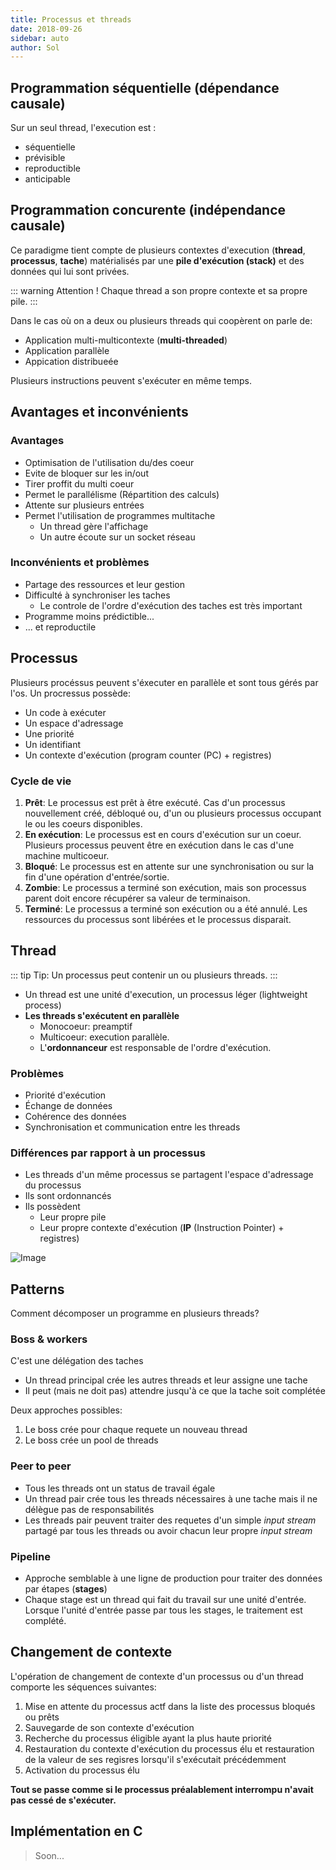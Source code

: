 ```yaml
---
title: Processus et threads
date: 2018-09-26
sidebar: auto
author: Sol
---
```


## Programmation séquentielle (dépendance causale)
Sur un seul thread, l'execution est :
* séquentielle
* prévisible
* reproductible
* anticipable

## Programmation concurente (indépendance causale)
Ce paradigme tient compte de plusieurs contextes d'execution (**thread**, **processus**, **tache**) matérialisés par une **pile d'exécution (stack)** et des données qui lui sont privées.

::: warning Attention !
Chaque thread a son propre contexte et sa propre pile.
:::

Dans le cas où on a deux ou plusieurs threads qui coopèrent on parle de:
* Application multi-multicontexte (**multi-threaded**)
* Application parallèle
* Appication distribueée

Plusieurs instructions peuvent s'exécuter en même temps.

## Avantages et inconvénients

### Avantages
* Optimisation de l'utilisation du/des coeur
* Evite de bloquer sur les in/out
* Tirer proffit du multi coeur
* Permet le parallélisme (Répartition des calculs)
* Attente sur plusieurs entrées
* Permet l'utilisation de programmes multitache
  * Un thread gère l'affichage
  * Un autre écoute sur un socket réseau

### Inconvénients et problèmes
* Partage des ressources et leur gestion
* Difficulté à synchroniser les taches
  * Le controle de l'ordre d'exécution des taches est très important
* Programme moins prédictible...
* ... et reproductile

## Processus 
Plusieurs procéssus peuvent s'éxecuter en parallèle et sont tous gérés par l'os.
Un procressus possède:
* Un code à exécuter
* Un espace d'adressage
* Une priorité
* Un identifiant
* Un contexte d'exécution (program counter (PC) + registres)

### Cycle de vie
1. **Prêt**: Le processus est prêt à être exécuté. Cas d'un processus nouvellement créé, débloqué ou, d'un ou plusieurs processus occupant le ou les coeurs disponibles.
2. **En exécution**: Le processus est en cours d'exécution sur un coeur. Plusieurs processus peuvent être en exécution dans le cas d'une machine multicoeur.
3. **Bloqué**: Le processus est en attente sur une synchronisation ou sur la fin d'une opération d'entrée/sortie.
4. **Zombie**: Le processus a terminé son exécution, mais son processus parent doit encore récupérer sa valeur de terminaison.
5. **Terminé**: Le processus a terminé son exécution ou a été annulé. Les ressources du processus sont libérées et le processus disparait.

## Thread

::: tip Tip:
Un processus peut contenir un ou plusieurs threads.
:::


* Un thread est une unité d'execution, un processus léger (lightweight process)
* **Les threads s'exécutent en parallèle**
  * Monocoeur: <Def def="Donne l'illusion de s'exécuter en parallèle en switchant rapidement d'un thread à l'autre.">preamptif</Def>
  * Multicoeur: execution parallèle.
  * L'**ordonnanceur** est responsable de l'ordre d'exécution.

### Problèmes
* Priorité d'exécution
* Échange de données
* Cohérence des données
* Synchronisation et communication entre les threads

### Différences par rapport à un processus
* Les threads d'un même processus se partagent l'espace d'adressage du processus
* Ils sont <Def def="rythmés par l'ordonnanceur">ordonnancés</Def>
* Ils possèdent
  * Leur propre pile
  * Leur propre contexte d'exécution (**IP** (Instruction Pointer) + registres)
  
![Image](https://i.imgur.com/ZEWury7.png)

## Patterns
Comment décomposer un programme en plusieurs threads?

### Boss & workers
C'est une délégation des taches
* Un thread principal crée les autres threads et leur assigne une tache
* Il peut (mais ne doit pas) attendre jusqu'à ce que la tache soit complétée

<Media
  src="https://i.imgur.com/gDzSllg.png"
  center="true"
/>

Deux approches possibles:
1. Le boss crée pour chaque requete un nouveau thread
2. Le boss crée un pool de threads
   
### Peer to peer
* Tous les threads ont un status de travail égale
* Un thread pair crée tous les threads nécessaires à une tache mais il ne délègue pas de responsabilités
* Les threads pair peuvent traiter des requetes d'un simple *input stream* partagé par tous les threads ou avoir chacun leur propre *input stream*

<Media
  src="https://i.imgur.com/nup6mxC.png"
  center="true"
/>

### Pipeline
* Approche semblable à une ligne de production pour traiter des données par étapes (**stages**)
* Chaque stage est un thread qui fait du travail sur une unité d'entrée. Lorsque l'unité d'entrée passe par tous les stages, le traitement est complété.

<Media
  src="https://i.imgur.com/RNwX1qG.png"
  center="true"
/>

## Changement de contexte
L'opération de changement de contexte d'un processus ou d'un thread comporte les séquences suivantes:

1. Mise en attente du processus actf dans la liste des processus bloqués ou prêts
2. Sauvegarde de son contexte d'exécution
3. Recherche du processus éligible ayant la plus haute priorité
4. Restauration du contexte d'exécution du processus élu et restauration de la valeur de ses regisres lorsqu'il s'exécutait précédemment
5. Activation du processus élu

**Tout se passe comme si le processus préalablement interrompu n'avait pas cessé de s'exécuter.**

## Implémentation en C 

> Soon...